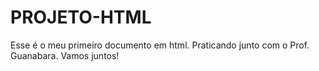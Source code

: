 # PROJETO-HTML
Esse é o meu primeiro documento em html. Praticando junto com o Prof.       Guanabara. Vamos juntos!
